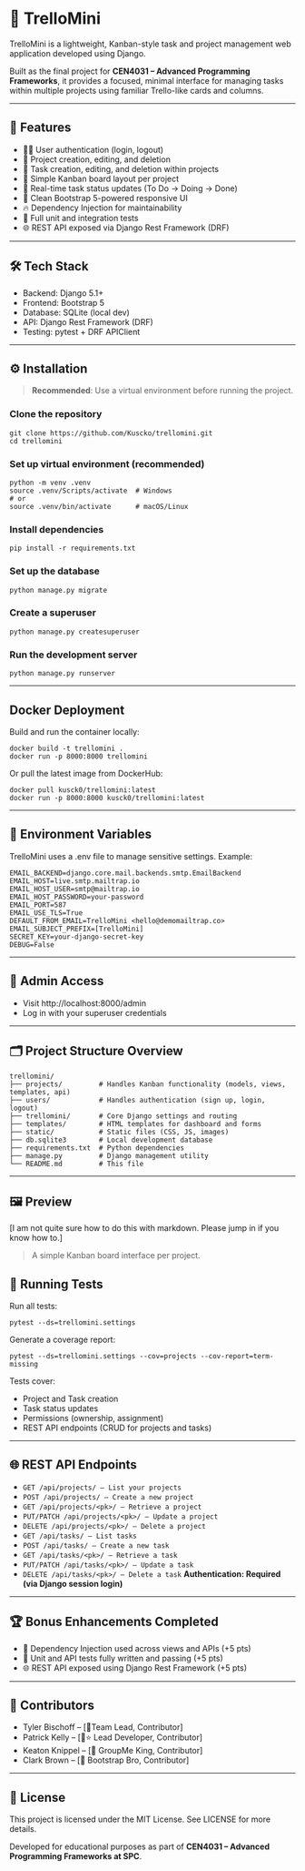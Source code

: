 # 🧱 TrelloMini

TrelloMini is a lightweight, Kanban-style task and project management web application developed using Django.

Built as the final project for **CEN4031 – Advanced Programming Frameworks**, it provides a focused, minimal interface for managing tasks within multiple projects using familiar Trello-like cards and columns.

---

## 🚀 Features

- 🧑‍💼 User authentication (login, logout)
- 📁 Project creation, editing, and deletion
- 📝 Task creation, editing, and deletion within projects
- 🧩 Simple Kanban board layout per project
- 🎯 Real-time task status updates (To Do → Doing → Done)
- 🎨 Clean Bootstrap 5-powered responsive UI
- 🔥 Dependency Injection for maintainability
- 🧪 Full unit and integration tests
- 🌐 REST API exposed via Django Rest Framework (DRF)

---

## 🛠 Tech Stack
- Backend: Django 5.1+
- Frontend: Bootstrap 5
- Database: SQLite (local dev)
- API: Django Rest Framework (DRF)
- Testing: pytest + DRF APIClient

---

## ⚙️ Installation

> **Recommended**: Use a virtual environment before running the project.

### Clone the repository
```
git clone https://github.com/Kuscko/trellomini.git
cd trellomini
```

### Set up virtual environment (recommended)
```
python -m venv .venv
source .venv/Scripts/activate  # Windows
# or
source .venv/bin/activate      # macOS/Linux
```

### Install dependencies
```
pip install -r requirements.txt
```

### Set up the database
```
python manage.py migrate
```

### Create a superuser
```
python manage.py createsuperuser
```

### Run the development server
```
python manage.py runserver
```

---

## Docker Deployment
Build and run the container locally:
```
docker build -t trellomini .
docker run -p 8000:8000 trellomini
```
Or pull the latest image from DockerHub:
```
docker pull kusck0/trellomini:latest
docker run -p 8000:8000 kusck0/trellomini:latest
```

---

## 🔧 Environment Variables
TrelloMini uses a .env file to manage sensitive settings. Example:

```
EMAIL_BACKEND=django.core.mail.backends.smtp.EmailBackend
EMAIL_HOST=live.smtp.mailtrap.io
EMAIL_HOST_USER=smtp@mailtrap.io
EMAIL_HOST_PASSWORD=your-password
EMAIL_PORT=587
EMAIL_USE_TLS=True
DEFAULT_FROM_EMAIL=TrelloMini <hello@demomailtrap.co>
EMAIL_SUBJECT_PREFIX=[TrelloMini]
SECRET_KEY=your-django-secret-key
DEBUG=False
```
---

## 🔐 Admin Access

- Visit http://localhost:8000/admin
- Log in with your superuser credentials

---

## 🗂️ Project Structure Overview

```
trellomini/
├── projects/         # Handles Kanban functionality (models, views, templates, api)
├── users/            # Handles authentication (sign up, login, logout)
├── trellomini/       # Core Django settings and routing
├── templates/        # HTML templates for dashboard and forms
├── static/           # Static files (CSS, JS, images)
├── db.sqlite3        # Local development database
├── requirements.txt  # Python dependencies
├── manage.py         # Django management utility
└── README.md         # This file
```

---

## 🖼️ Preview

[I am not quite sure how to do this with markdown. Please jump in if you know how to.]
> A simple Kanban board interface per project.

## 🧪 Running Tests
Run all tests:

```
pytest --ds=trellomini.settings
```

Generate a coverage report:

```
pytest --ds=trellomini.settings --cov=projects --cov-report=term-missing
```

Tests cover:

- Project and Task creation
- Task status updates
- Permissions (ownership, assignment)
- REST API endpoints (CRUD for projects and tasks)

---

## 🌐 REST API Endpoints
- `GET /api/projects/ — List your projects`
- `POST /api/projects/ — Create a new project`
- `GET /api/projects/<pk>/ — Retrieve a project`
- `PUT/PATCH /api/projects/<pk>/ — Update a project`
- `DELETE /api/projects/<pk>/ — Delete a project`
- `GET /api/tasks/ — List tasks`
- `POST /api/tasks/ — Create a new task`
- `GET /api/tasks/<pk>/ — Retrieve a task`
- `PUT/PATCH /api/tasks/<pk>/ — Update a task`
- `DELETE /api/tasks/<pk>/ — Delete a task`
**Authentication: Required (via Django session login)**

---

## 🏆 Bonus Enhancements Completed
- 🧩 Dependency Injection used across views and APIs (+5 pts)
- 🧪 Unit and API tests fully written and passing (+5 pts)
- 🌐 REST API exposed using Django Rest Framework (+5 pts)

---

## 👥 Contributors
- Tyler Bischoff – [📧Team Lead, Contributor]
- Patrick Kelly – [🤘⭐ Lead Developer, Contributor]
- Keaton Knippel – [👑 GroupMe King, Contributor]
- Clark Brown – [🥾 Bootstrap Bro, Contributor]

---

## 📘 License
This project is licensed under the MIT License. See LICENSE for more details.

Developed for educational purposes as part of **CEN4031 – Advanced Programming Frameworks at SPC**.
